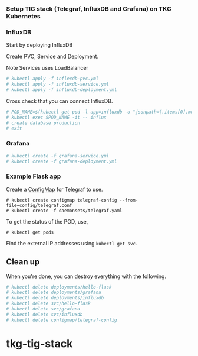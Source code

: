 ### Setup TIG stack (Telegraf, InfluxDB and Grafana) on TKG Kubernetes

### InfluxDB

Start by deploying InfluxDB

Create PVC, Service and Deployment. 

Note Services uses LoadBalancer

```bash
# kubectl apply -f inflexdb-pvc.yml
# kubectl apply -f influxdb-service.yml
# kubectl apply -f influxdb-deployment.yml
```

Cross check that you can connect InfluxDB.


```bash
# POD_NAME=$(kubectl get pod -l app=influxdb -o "jsonpath={.items[0].metadata.name}")
# kubectl exec $POD_NAME -it -- influx
# create database production
# exit
```

### Grafana

```bash
# kubectl create -f grafana-service.yml
# kubectl create -f grafana-deployment.yml
```

### Example Flask app

Create a [ConfigMap](http://kubernetes.io/docs/user-guide/configmap/) for Telegraf to use.

```
# kubectl create configmap telegraf-config --from-file=config/telegraf.conf
# kubectl create -f daemonsets/telegraf.yaml
```

To get the status of the POD, use,
```
# kubectl get pods
```

Find the external IP addresses using `kubectl get svc`.

## Clean up

When you're done, you can destroy everything with the following.

```bash
# kubectl delete deployments/hello-flask
# kubectl delete deployments/grafana
# kubectl delete deployments/influxdb
# kubectl delete svc/hello-flask
# kubectl delete svc/grafana
# kubectl delete svc/influxdb
# kubectl delete configmap/telegraf-config
```
# tkg-tig-stack
